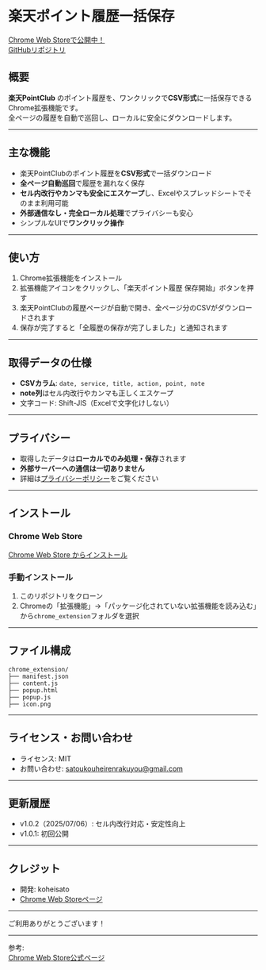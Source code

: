 # 楽天ポイント履歴一括保存

[Chrome Web Storeで公開中！](https://chromewebstore.google.com/detail/fdancdeohoaopohmjfnbpddgndlkcaip)  
[GitHubリポジトリ](https://github.com/kouheisatou/PointHistoryScraper)

## 概要

**楽天PointClub** のポイント履歴を、ワンクリックで**CSV形式**に一括保存できるChrome拡張機能です。  
全ページの履歴を自動で巡回し、ローカルに安全にダウンロードします。

---

## 主な機能

- 楽天PointClubのポイント履歴を**CSV形式**で一括ダウンロード
- **全ページ自動巡回**で履歴を漏れなく保存
- **セル内改行やカンマも安全にエスケープ**し、Excelやスプレッドシートでそのまま利用可能
- **外部通信なし・完全ローカル処理**でプライバシーも安心
- シンプルなUIで**ワンクリック操作**

---

## 使い方

1. Chrome拡張機能をインストール
2. 拡張機能アイコンをクリックし、「楽天ポイント履歴 保存開始」ボタンを押す
3. 楽天PointClubの履歴ページが自動で開き、全ページ分のCSVがダウンロードされます
4. 保存が完了すると「全履歴の保存が完了しました」と通知されます

---

## 取得データの仕様

- **CSVカラム**: `date, service, title, action, point, note`
- **note列**はセル内改行やカンマも正しくエスケープ
- 文字コード: Shift-JIS（Excelで文字化けしない）

---

## プライバシー

- 取得したデータは**ローカルでのみ処理・保存**されます
- **外部サーバーへの通信は一切ありません**
- 詳細は[プライバシーポリシー](privacy.html)をご覧ください

---

## インストール

### Chrome Web Store

[Chrome Web Store からインストール](https://chromewebstore.google.com/detail/fdancdeohoaopohmjfnbpddgndlkcaip)

### 手動インストール

1. このリポジトリをクローン
2. Chromeの「拡張機能」→「パッケージ化されていない拡張機能を読み込む」から`chrome_extension`フォルダを選択

---

## ファイル構成

```
chrome_extension/
├── manifest.json
├── content.js
├── popup.html
├── popup.js
├── icon.png
```

---

## ライセンス・お問い合わせ

- ライセンス: MIT
- お問い合わせ: satoukouheirenrakuyou@gmail.com

---

## 更新履歴

- v1.0.2（2025/07/06）: セル内改行対応・安定性向上
- v1.0.1: 初回公開

---

## クレジット

- 開発: koheisato  
- [Chrome Web Storeページ](https://chromewebstore.google.com/detail/fdancdeohoaopohmjfnbpddgndlkcaip)

---

ご利用ありがとうございます！

---

参考:  
[Chrome Web Store公式ページ](https://chromewebstore.google.com/detail/fdancdeohoaopohmjfnbpddgndlkcaip) 